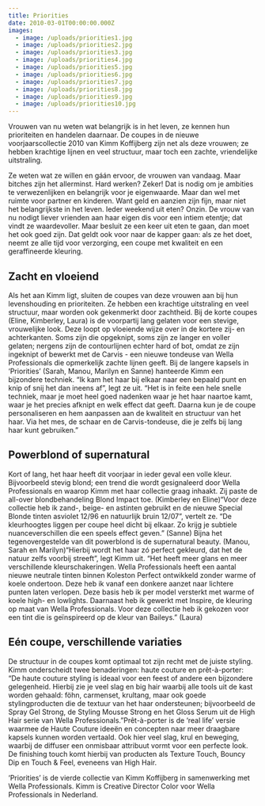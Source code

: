```yaml
---
title: Priorities
date: 2010-03-01T00:00:00.000Z
images:
  - image: /uploads/priorities1.jpg
  - image: /uploads/priorities2.jpg
  - image: /uploads/priorities3.jpg
  - image: /uploads/priorities4.jpg
  - image: /uploads/priorities5.jpg
  - image: /uploads/priorities6.jpg
  - image: /uploads/priorities7.jpg
  - image: /uploads/priorities8.jpg
  - image: /uploads/priorities9.jpg
  - image: /uploads/priorities10.jpg
---
```



Vrouwen van nu weten wat belangrijk is in het leven, ze kennen hun prioriteiten en handelen daarnaar. De coupes in de nieuwe voorjaarscollectie 2010 van Kimm Koffijberg zijn net als deze vrouwen; ze hebben krachtige lijnen en veel structuur, maar toch een zachte, vriendelijke uitstraling.

Ze weten wat ze willen en gáán ervoor, de vrouwen van vandaag. Maar bitches zijn het allerminst. Hard werken? Zeker! Dat is nodig om je ambities te verwezenlijken en belangrijk voor je eigenwaarde. Maar dan wel met ruimte voor partner en kinderen. Want geld en aanzien zijn fijn, maar niet het belangrijkste in het leven. Ieder weekend uit eten? Onzin. De vrouw van nu nodigt liever vrienden aan haar eigen dis voor een intiem etentje; dat vindt ze waardevoller. Maar besluit ze een keer uit eten te gaan, dan moet het ook goed zijn. Dat geldt ook voor naar de kapper gaan: als ze het doet, neemt ze alle tijd voor verzorging, een coupe met kwaliteit en een geraffineerde kleuring.

## Zacht en vloeiend

Als het aan Kimm ligt, sluiten de coupes van deze vrouwen aan bij hun levenshouding en prioriteiten. Ze hebben een krachtige uitstraling en veel structuur, maar worden ook gekenmerkt door zachtheid. 
Bij de korte coupes (Eline, Kimberley, Laura) is de voorpartij lang gelaten voor een stevige, vrouwelijke look.  Deze loopt op vloeiende wijze over in de kortere zij- en achterkanten. Soms zijn die opgeknipt, soms zijn ze langer en voller gelaten; nergens zijn de contourlijnen echter hard of bot, omdat ze zijn ingeknipt of bewerkt met de Carvis - een nieuwe tondeuse van Wella Professionals die opmerkelijk zachte lijnen geeft.
Bij de langere kapsels in ‘Priorities’ (Sarah, Manou, Marilyn en Sanne) hanteerde Kimm een bijzondere techniek. “Ik kam het haar bij elkaar naar een bepaald punt en knip of snij het dan ineens af”, legt ze uit. “Het is in feite een hele snelle techniek, maar je moet heel goed nadenken waar je het haar naartoe kamt, waar je het precies afknipt en welk effect dat geeft. Daarna kun je de coupe personaliseren en hem aanpassen aan de kwaliteit en structuur van het haar. Via het mes, de schaar en de Carvis-tondeuse, die je zelfs bij lang haar kunt gebruiken.”

## Powerblond of supernatural

Kort of lang, het haar heeft dit voorjaar in ieder geval een volle kleur. Bijvoorbeeld stevig blond; een trend die wordt gesignaleerd door Wella Professionals en waarop Kimm met haar collectie graag inhaakt. Zij paste de all-over blondbehandeling Blond Impact toe. (Kimberley en Eline)“Voor deze collectie heb ik zand-, beige- en astinten gebruikt en de nieuwe Special Blonde tinten asviolet 12/96 en natuurlijk bruin 12/07”, vertelt ze. “De kleurhoogtes liggen per coupe heel dicht bij elkaar. Zo krijg je subtiele nuanceverschillen die een speels effect geven.” (Sanne)
Bijna het tegenovergestelde van dit powerblond is de supernatural beauty. (Manou, Sarah en Marilyn)“Hierbij wordt het haar zó perfect gekleurd, dat het de natuur zelfs voorbij streeft”, legt Kimm uit. “Het heeft meer glans en meer verschillende kleurschakeringen. Wella Professionals heeft een aantal nieuwe neutrale tinten binnen Koleston Perfect ontwikkeld zonder warme of koele ondertoon. Deze heb ik vanaf een donkere aanzet naar lichtere punten laten verlopen. Deze basis heb ik per model versterkt met warme of koele high- en lowlights. Daarnaast heb ik gewerkt met Inspire, de kleuring op maat van Wella Professionals. Voor deze collectie heb ik gekozen voor een tint die is geïnspireerd op de kleur van Baileys.” (Laura)

## Eén coupe, verschillende variaties

De structuur in de coupes komt optimaal tot zijn recht met de juiste styling. Kimm onderscheidt twee benaderingen: haute couture en prêt-à-porter: “De haute couture styling is ideaal voor een feest of andere een bijzondere gelegenheid. Hierbij zie je veel slag en big hair waarbij alle tools uit de kast worden gehaald: föhn, carmenset, krultang, maar ook goede stylingproducten die de textuur van het haar ondersteunen; bijvoorbeeld de Spray Gel Strong, de Styling Mousse Strong en het Gloss Serum uit de High Hair serie van Wella Professionals.”Prêt-à-porter is de ‘real life’ versie waarmee de Haute Couture ideeёn en concepten naar meer draagbare kapsels kunnen worden vertaald. Ook hier veel slag, krul en beweging, waarbij de diffuser een onmisbaar attribuut vormt voor een perfecte look. De finishing touch komt hierbij van producten als Texture Touch, Bouncy Dip en Touch & Feel, eveneens van High Hair.

‘Priorities’ is de vierde collectie van Kimm Koffijberg in samenwerking met Wella Professionals.  Kimm is Creative Director Color voor Wella Professionals in Nederland.  